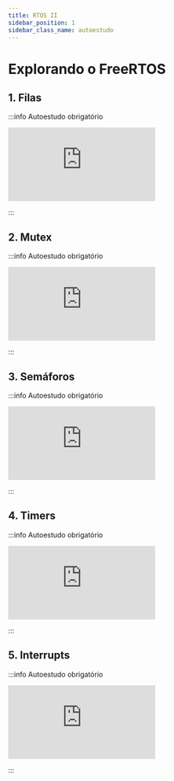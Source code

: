 ```yaml
---
title: RTOS II
sidebar_position: 1
sidebar_class_name: autoestudo
---
```


# Explorando o FreeRTOS

## 1. Filas

:::info Autoestudo obrigatório

<div style={{ textAlign: 'center' }}>
    <iframe 
        style={{
            display: 'block',
            margin: 'auto',
            width: '100%',
            height: '50vh',
        }}
        src="https://www.youtube.com/embed/pHJ3lxOoWeI" 
        frameborder="0" 
        allowFullScreen>
    </iframe>
</div>

:::

## 2. Mutex

:::info Autoestudo obrigatório

<div style={{ textAlign: 'center' }}>
    <iframe 
        style={{
            display: 'block',
            margin: 'auto',
            width: '100%',
            height: '50vh',
        }}
        src="https://www.youtube.com/embed/I55auRpbiTs" 
        frameborder="0" 
        allowFullScreen>
    </iframe>
</div>

:::


## 3. Semáforos

:::info Autoestudo obrigatório

<div style={{ textAlign: 'center' }}>
    <iframe 
        style={{
            display: 'block',
            margin: 'auto',
            width: '100%',
            height: '50vh',
        }}
        src="https://www.youtube.com/embed/5JcMtbA9QEE" 
        frameborder="0" 
        allowFullScreen>
    </iframe>
</div>

:::

## 4. Timers

:::info Autoestudo obrigatório

<div style={{ textAlign: 'center' }}>
    <iframe 
        style={{
            display: 'block',
            margin: 'auto',
            width: '100%',
            height: '50vh',
        }}
        src="https://www.youtube.com/embed/b1f1Iex0Tso" 
        frameborder="0" 
        allowFullScreen>
    </iframe>
</div>

:::

## 5. Interrupts

:::info Autoestudo obrigatório

<div style={{ textAlign: 'center' }}>
    <iframe 
        style={{
            display: 'block',
            margin: 'auto',
            width: '100%',
            height: '50vh',
        }}
        src="https://www.youtube.com/embed/qsflCf6ahXU" 
        frameborder="0" 
        allowFullScreen>
    </iframe>
</div>

:::

